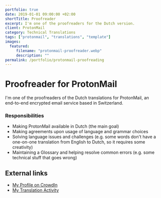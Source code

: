 ```yaml
---
portfolio: true
date: 2019-01-01 09:00:00 +02:00
shortTitle: Proofreader
excerpt: I'm one of the proofreaders for the Dutch version.
client: ProtonMail
category: Technical Translations
tags: ["protonmail", "translations", "template"]
images:
  featured:
     filename: "protonmail-proofreader.webp"
     description: ""
permalink: /portfolio/protonmail-proofreading
---
```


# Proofreader for ProtonMail

I'm one of the proofreaders of the Dutch translations for ProtonMail, an end-to-end encrypted email service based in Switzerland.

### Responsibilities

- Making ProtonMail available in Dutch (the main goal)
- Making agreements upon usage of language and grammar choices
- Solving language issues and challenges (e.g. some words don't have a one-on-one translation from English to Dutch, so it requires some creativity)
- Maintaining a Glossary and helping resolve common errors (e.g. some technical stuff that goes wrong)

## External links

- [My Profile on CrowdIn](https://crowdin.com/profile/ricardo9375712)
- [My Translation Activity](https://crowdin.com/profile/ricardo9375712/activity)
